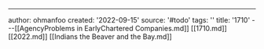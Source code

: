 ---
author: ohmanfoo
created: '2022-09-15'
source: '#todo'
tags: ''
title: '1710'
---[[AgencyProblems in EarlyChartered Companies.md]]
[[1710.md]]
[[2022.md]]
[[Indians the Beaver and the Bay.md]]
